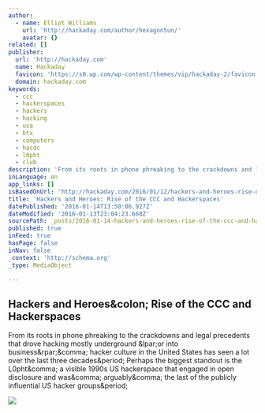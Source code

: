 ```yaml
---
author:
  - name: Elliot Williams
    url: 'http://hackaday.com/author/hexagon5un/'
    avatar: {}
related: []
publisher:
  url: 'http://hackaday.com'
  name: Hackaday
  favicon: 'https://s0.wp.com/wp-content/themes/vip/hackaday-2/favicon.ico'
  domain: hackaday.com
keywords:
  - ccc
  - hackerspaces
  - hackers
  - hacking
  - usa
  - btx
  - computers
  - hacdc
  - l0pht
  - club
description: 'From its roots in phone phreaking to the crackdowns and legal precedents that drove hacking mostly underground (or into business), hacker culture in the United States has seen a lot over the last three decades. Perhaps the biggest standout is the L0pht, a visible 1990s US hackerspace that engaged in open disclosure and was, arguably, the last of the publicly influential US hacker groups.'
inLanguage: en
app_links: []
isBasedOnUrl: 'http://hackaday.com/2016/01/12/hackers-and-heroes-rise-of-ccc-and-hackerspaces/'
title: 'Hackers and Heroes: Rise of the CCC and Hackerspaces'
datePublished: '2016-01-14T13:50:06.927Z'
dateModified: '2016-01-13T23:04:23.668Z'
sourcePath: _posts/2016-01-14-hackers-and-heroes-rise-of-the-ccc-and-hackerspaces.md
published: true
inFeed: true
hasPage: false
inNav: false
_context: 'http://schema.org'
_type: MediaObject

---
```

<article style=""><h1>Hackers and Heroes&amp;colon; Rise of the CCC and Hackerspaces</h1><p>From its roots in phone phreaking to the crackdowns and legal precedents that drove hacking mostly underground &amp;lpar;or into business&amp;rpar;&amp;comma; hacker culture in the United States has seen a lot over the last three decades&amp;period; Perhaps the biggest standout is the L0pht&amp;comma; a visible 1990s US hackerspace that engaged in open disclosure and was&amp;comma; arguably&amp;comma; the last of the publicly influential US hacker groups&amp;period;</p><img src="https://hackadaycom.files.wordpress.com/2016/01/german-america.jpg?w=800" /></article>